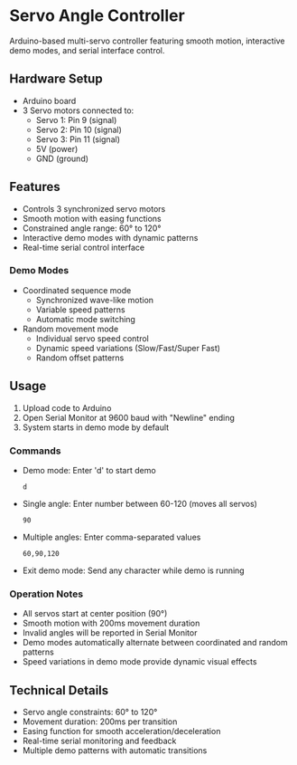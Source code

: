 # Servo Angle Controller

Arduino-based multi-servo controller featuring smooth motion, interactive demo modes, and serial interface control.

## Hardware Setup
- Arduino board
- 3 Servo motors connected to:
  - Servo 1: Pin 9 (signal)
  - Servo 2: Pin 10 (signal)
  - Servo 3: Pin 11 (signal)
  - 5V (power)
  - GND (ground)

## Features
- Controls 3 synchronized servo motors
- Smooth motion with easing functions
- Constrained angle range: 60° to 120°
- Interactive demo modes with dynamic patterns
- Real-time serial control interface

### Demo Modes
- Coordinated sequence mode
  - Synchronized wave-like motion
  - Variable speed patterns
  - Automatic mode switching
- Random movement mode
  - Individual servo speed control
  - Dynamic speed variations (Slow/Fast/Super Fast)
  - Random offset patterns

## Usage
1. Upload code to Arduino
2. Open Serial Monitor at 9600 baud with "Newline" ending
3. System starts in demo mode by default

### Commands
- Demo mode: Enter 'd' to start demo
  ```
  d
  ```
- Single angle: Enter number between 60-120 (moves all servos)
  ```
  90
  ```
- Multiple angles: Enter comma-separated values
  ```
  60,90,120
  ```
- Exit demo mode: Send any character while demo is running

### Operation Notes
- All servos start at center position (90°)
- Smooth motion with 200ms movement duration
- Invalid angles will be reported in Serial Monitor
- Demo modes automatically alternate between coordinated and random patterns
- Speed variations in demo mode provide dynamic visual effects

## Technical Details
- Servo angle constraints: 60° to 120°
- Movement duration: 200ms per transition
- Easing function for smooth acceleration/deceleration
- Real-time serial monitoring and feedback
- Multiple demo patterns with automatic transitions 